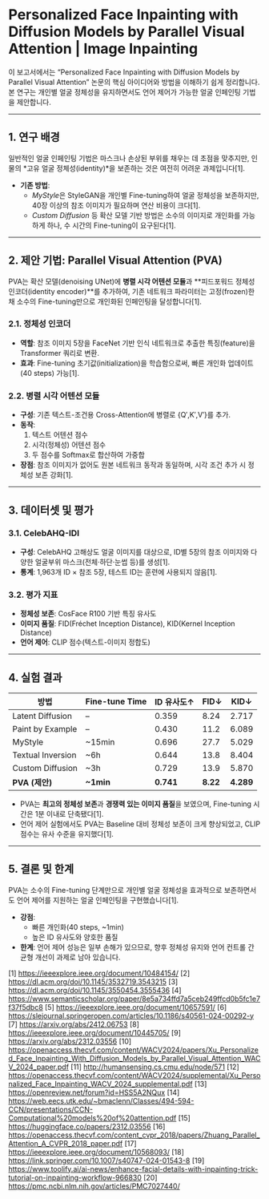 # Personalized Face Inpainting with Diffusion Models by Parallel Visual Attention | Image Inpainting

이 보고서에서는 “Personalized Face Inpainting with Diffusion Models by Parallel Visual Attention” 논문의 핵심 아이디어와 방법을 이해하기 쉽게 정리합니다. 본 연구는 개인별 얼굴 정체성을 유지하면서도 언어 제어가 가능한 얼굴 인페인팅 기법을 제안합니다.

---

## 1. 연구 배경  
일반적인 얼굴 인페인팅 기법은 마스크나 손상된 부위를 채우는 데 초점을 맞추지만, 인물의 *고유 얼굴 정체성(identity)*을 보존하는 것은 여전히 어려운 과제입니다[1].  
- **기존 방법**:  
  - *MyStyle*은 StyleGAN을 개인별 Fine-tuning하여 얼굴 정체성을 보존하지만, 40장 이상의 참조 이미지가 필요하며 연산 비용이 크다[1].  
  - *Custom Diffusion* 등 확산 모델 기반 방법은 소수의 이미지로 개인화를 가능하게 하나, 수 시간의 Fine-tuning이 요구된다[1].

---

## 2. 제안 기법: Parallel Visual Attention (PVA)  
PVA는 확산 모델(denoising UNet)에 **병렬 시각 어텐션 모듈**과 **피드포워드 정체성 인코더(identity encoder)**를 추가하여, 기존 네트워크 파라미터는 고정(frozen)한 채 소수의 Fine-tuning만으로 개인화된 인페인팅을 달성합니다[1].

### 2.1. 정체성 인코더  
- **역할**: 참조 이미지 5장을 FaceNet 기반 인식 네트워크로 추출한 특징(feature)을 Transformer 쿼리로 변환.  
- **효과**: Fine-tuning 초기값(initialization)을 학습함으로써, 빠른 개인화 업데이트(40 steps) 가능[1].

### 2.2. 병렬 시각 어텐션 모듈  
- **구성**: 기존 텍스트-조건용 Cross-Attention에 병렬로 {Q′,K′,V′}를 추가.  
- **동작**:  
  1. 텍스트 어텐션 점수  
  2. 시각(정체성) 어텐션 점수  
  3. 두 점수를 Softmax로 합산하여 가중합  
- **장점**: 참조 이미지가 없어도 원본 네트워크 동작과 동일하며, 시각 조건 추가 시 정체성 보존 강화[1].

---

## 3. 데이터셋 및 평가  
### 3.1. CelebAHQ-IDI  
- **구성**: CelebAHQ 고해상도 얼굴 이미지를 대상으로, ID별 5장의 참조 이미지와 다양한 얼굴부위 마스크(전체·하단·눈썹 등)를 생성[1].  
- **통계**: 1,963개 ID × 참조 5장, 테스트 ID는 훈련에 사용되지 않음[1].

### 3.2. 평가 지표  
- **정체성 보존**: CosFace R100 기반 특징 유사도  
- **이미지 품질**: FID(Fréchet Inception Distance), KID(Kernel Inception Distance)  
- **언어 제어**: CLIP 점수(텍스트-이미지 정합도)  

---

## 4. 실험 결과  
| 방법                 | Fine-tune Time | ID 유사도↑ | FID↓   | KID↓     |
|----------------------|----------------|------------|--------|----------|
| Latent Diffusion     | –              | 0.359      | 8.24   | 2.717    |
| Paint by Example     | –              | 0.430      | 11.2   | 6.089    |
| MyStyle              | ~15min         | 0.696      | 27.7   | 5.029    |
| Textual Inversion    | ~6h            | 0.644      | 13.8   | 8.404    |
| Custom Diffusion     | ~3h            | 0.729      | 13.9   | 5.870    |
| **PVA (제안)**       | **~1min**      | **0.741**  | **8.22** | **4.289** |

- PVA는 **최고의 정체성 보존**과 **경쟁력 있는 이미지 품질**을 보였으며, Fine-tuning 시간은 1분 이내로 단축됐다[1].  
- 언어 제어 실험에서도 PVA는 Baseline 대비 정체성 보존이 크게 향상되었고, CLIP 점수는 유사 수준을 유지했다[1].

---

## 5. 결론 및 한계  
PVA는 소수의 Fine-tuning 단계만으로 개인별 얼굴 정체성을 효과적으로 보존하면서도 언어 제어를 지원하는 얼굴 인페인팅을 구현했습니다[1].  
- **강점**:  
  - 빠른 개인화(40 steps, ~1min)  
  - 높은 ID 유사도와 양호한 품질  
- **한계**: 언어 제어 성능은 일부 손해가 있으므로, 향후 정체성 유지와 언어 컨트롤 간 균형 개선이 과제로 남아 있습니다.  

[1] https://ieeexplore.ieee.org/document/10484154/
[2] https://dl.acm.org/doi/10.1145/3532719.3543215
[3] https://dl.acm.org/doi/10.1145/3550454.3555436
[4] https://www.semanticscholar.org/paper/8e5a734ffd7a5ceb249ffcd0b5fc1e7f37f5dbc8
[5] https://ieeexplore.ieee.org/document/10657591/
[6] https://slejournal.springeropen.com/articles/10.1186/s40561-024-00292-y
[7] https://arxiv.org/abs/2412.06753
[8] https://ieeexplore.ieee.org/document/10445705/
[9] https://arxiv.org/abs/2312.03556
[10] https://openaccess.thecvf.com/content/WACV2024/papers/Xu_Personalized_Face_Inpainting_With_Diffusion_Models_by_Parallel_Visual_Attention_WACV_2024_paper.pdf
[11] http://humansensing.cs.cmu.edu/node/571
[12] https://openaccess.thecvf.com/content/WACV2024/supplemental/Xu_Personalized_Face_Inpainting_WACV_2024_supplemental.pdf
[13] https://openreview.net/forum?id=HSS5A2NQux
[14] https://web.eecs.utk.edu/~bmaclenn/Classes/494-594-CCN/presentations/CCN-Computational%20models%20of%20attention.pdf
[15] https://huggingface.co/papers/2312.03556
[16] https://openaccess.thecvf.com/content_cvpr_2018/papers/Zhuang_Parallel_Attention_A_CVPR_2018_paper.pdf
[17] https://ieeexplore.ieee.org/document/10568093/
[18] https://link.springer.com/10.1007/s40747-024-01543-8
[19] https://www.toolify.ai/ai-news/enhance-facial-details-with-inpainting-trick-tutorial-on-inpainting-workflow-966830
[20] https://pmc.ncbi.nlm.nih.gov/articles/PMC7027440/
